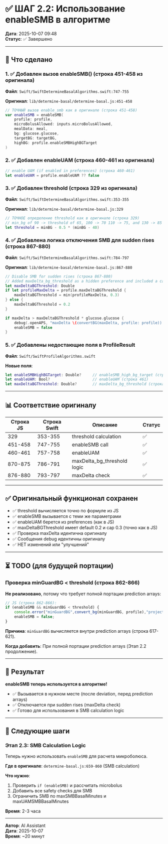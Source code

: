 # ✅ ШАГ 2.2: Использование enableSMB в алгоритме

**Дата**: 2025-10-07 09:48  
**Статус**: ✅ Завершено

---

## 🎯 Что сделано

### 1. ✅ Добавлен вызов enableSMB() (строка 451-458 из оригинала)

**Файл**: `Swift/SwiftDetermineBasalAlgorithms.swift:747-755`

**Оригинал**: `lib/determine-basal/determine-basal.js:451-458`

```swift
// ТОЧНЫЙ вызов enable_smb как в оригинале (строка 451-458)
var enableSMB = enableSMB(
    profile: profile,
    microBolusAllowed: inputs.microBolusAllowed,
    mealData: meal,
    bg: glucose.glucose,
    targetBG: targetBG,
    highBG: profile.enableSMBHighBGTarget
)
```

### 2. ✅ Добавлен enableUAM (строка 460-461 из оригинала)

```swift
// enable UAM (if enabled in preferences) (строка 460-461)
let enableUAM = profile.enableUAM ?? false
```

### 3. ✅ Добавлен threshold (строка 329 из оригинала)

**Файл**: `Swift/SwiftDetermineBasalAlgorithms.swift:353-355`

**Оригинал**: `lib/determine-basal/determine-basal.js:329`

```swift
// ТОЧНОЕ определение threshold как в оригинале (строка 329)
// min_bg of 90 -> threshold of 65, 100 -> 70 110 -> 75, and 130 -> 85
let threshold = minBG - 0.5 * (minBG - 40)
```

### 4. ✅ Добавлена логика отключения SMB для sudden rises (строка 867-880)

**Файл**: `Swift/SwiftDetermineBasalAlgorithms.swift:784-797`

**Оригинал**: `lib/determine-basal/determine-basal.js:867-880`

```swift
// Disable SMB for sudden rises (строка 867-880)
// Added maxDelta_bg_threshold as a hidden preference and included a cap at 0.3 as a safety limit
let maxDeltaBGThreshold: Double
if let profileMaxDelta = profile.maxDeltaBGThreshold {
    maxDeltaBGThreshold = min(profileMaxDelta, 0.3)
} else {
    maxDeltaBGThreshold = 0.2
}

if maxDelta > maxDeltaBGThreshold * glucose.glucose {
    debug(.openAPS, "maxDelta \(convertBG(maxDelta, profile: profile)) > \(100 * maxDeltaBGThreshold)% of BG \(convertBG(glucose.glucose, profile: profile)) - disabling SMB")
    enableSMB = false
}
```

### 5. ✅ Добавлены недостающие поля в ProfileResult

**Файл**: `Swift/SwiftProfileAlgorithms.swift`

**Новые поля**:
```swift
let enableSMBHighBGTarget: Double?     // enableSMB_high_bg_target (строка 240)
let enableUAM: Bool?                   // enableUAM (строка 461)
let maxDeltaBGThreshold: Double?       // maxDelta_bg_threshold (строка 870-875)
```

---

## 📊 Соответствие оригиналу

| Строка JS | Строка Swift | Описание | Статус |
|-----------|-------------|----------|--------|
| 329 | 353-355 | threshold calculation | ✅ |
| 451-458 | 747-755 | enableSMB call | ✅ |
| 460-461 | 757-758 | enableUAM | ✅ |
| 870-875 | 786-791 | maxDelta_bg_threshold logic | ✅ |
| 876-880 | 793-797 | maxDelta check | ✅ |

---

## ✅ Оригинальный функционал сохранен

- ✅ threshold вычисляется точно по формуле из JS
- ✅ enableSMB вызывается с теми же параметрами
- ✅ enableUAM берется из preferences (как в JS)
- ✅ maxDeltaBGThreshold имеет default 0.2 и cap 0.3 (точно как в JS)
- ✅ Проверка maxDelta идентична оригиналу
- ✅ Сообщения debug идентичны оригиналу
- ✅ НЕТ изменений или "улучшений"

---

## ⏳ TODO (для будущей портации)

### Проверка minGuardBG < threshold (строка 862-866)

**Не реализовано**, потому что требует полной портации prediction arrays:

```javascript
// JS (строка 862-866):
if (enableSMB && minGuardBG < threshold) {
    console.error("minGuardBG",convert_bg(minGuardBG, profile),"projected below", convert_bg(threshold, profile) ,"- disabling SMB");
    enableSMB = false;
}
```

**Причина**: `minGuardBG` вычисляется внутри prediction arrays (строка 617-621).

**Когда добавить**: При полной портации prediction arrays (Этап 2.2 продолжение).

---

## 🎯 Результат

**enableSMB теперь используется в алгоритме!**

- ✅ Вызывается в нужном месте (после deviation, перед prediction arrays)
- ✅ Отключается при sudden rises (maxDelta check)
- ✅ Готово для использования в SMB calculation logic

---

## 📝 Следующие шаги

### Этап 2.3: SMB Calculation Logic

Теперь нужно использовать `enableSMB` для расчета микроболюса.

**Где в оригинале**: `determine-basal.js:659-860` (SMB calculation)

**Что нужно**:
1. Проверить `if (enableSMB)` и рассчитать microbolus
2. Добавить все safety checks для SMB
3. Ограничить SMB по maxSMBBasalMinutes и maxUAMSMBBasalMinutes

**Время**: 2-3 часа

---

**Автор**: AI Assistant  
**Дата**: 2025-10-07  
**Время**: ~20 минут
